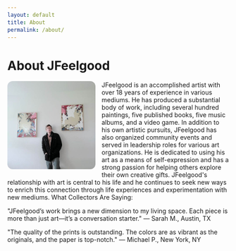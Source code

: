 ```yaml
---
layout: default
title: About
permalink: /about/
---
```


# About JFeelgood

<img src="assets/images/JFeelgood_portrait1.jpg" alt="Portrait_of_JFeelgood_01" style="max-width:200px;border-radius:12px;float:left;margin:0 1em 1em 0;" />

JFeelgood is an accomplished artist with over 18 years of experience in various mediums. He has produced a substantial body of work, including several hundred paintings, five published books, five music albums, and a video game. In addition to his own artistic pursuits, JFeelgood has also organized community events and served in leadership roles for various art organizations. He is dedicated to using his art as a means of self-expression and has a strong passion for helping others explore their own creative gifts. JFeelgood's relationship with art is central to his life and he continues to seek new ways to enrich this connection through life experiences and experimentation with new mediums.
What Collectors Are Saying:

"JFeelgood’s work brings a new dimension to my living space. Each piece is more than just art—it’s a conversation starter."
— Sarah M., Austin, TX

"The quality of the prints is outstanding. The colors are as vibrant as the originals, and the paper is top-notch."
​— Michael P., New York, NY
